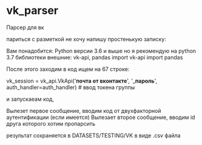 # vk_parser
Парсер для вк 

париться с разметкой не хочу напишу простенькую записку:

Вам понадобится: Python версии 3.6 и выше но я рекомендую на python 3.7
библиотеки внешние: vk-api, pandas
import vk-api
import pandas

После этого заходим в код ищем на 67 строке: 

vk_session = vk_api.VkApi('__почта от вконтакте__', '___пароль__', auth_handler=auth_handler)  # ввод токена группы

и запускаеам код,

Вылезет первое сообщение, вводим код от двухфакторной аутентификации (если имеется)
Вылезает второе сообщение, вводим id друга которого хотим пропарсить

результат сохраняется в DATASETS/TESTING/VK в виде .csv файла
